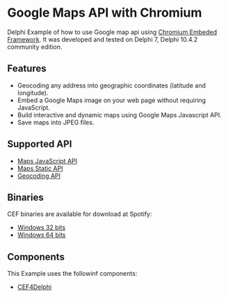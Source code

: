 # Google Maps API with Chromium

Delphi Example of how to use Google map api using [Chromium Embeded Framework](https://bitbucket.org/chromiumembedded/cef/src/master/).
It was developed and tested on Delphi 7, Delphi 10.4.2 community edition.

## Features

- Geocoding any address into geographic coordinates (latitude and longitude).
- Embed a Google Maps image on your web page without requiring JavaScript.
- Build interactive and dynamic maps using Google Maps Javascript API.
- Save maps into JPEG files.

## Supported API

- [Maps JavaScript API](https://developers.google.com/maps/documentation/javascript)
- [Maps Static API](https://developers.google.com/maps/documentation/maps-static)
- [Geocoding API](https://developers.google.com/maps/documentation/geocoding)

## Binaries
CEF binaries are available for download at Spotify:
- [Windows 32 bits](https://cef-builds.spotifycdn.com/index.html#windows32)
- [Windows 64 bits](https://cef-builds.spotifycdn.com/index.html#windows64)


## Components
This Example uses the followinf components:
- [CEF4Delphi](https://github.com/salvadordf/CEF4Delphi)
